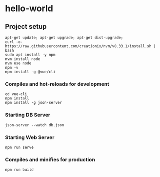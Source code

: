 # hello-world

## Project setup
```
apt-get update; apt-get upgrade; apt-get dist-upgrade;
curl -o- https://raw.githubusercontent.com/creationix/nvm/v0.33.1/install.sh | bash
sudo apt install -y npm
nvm install node
nvm use node
npm -v
npm install -g @vue/cli
```

### Compiles and hot-reloads for development
```
cd vue-cli
npm install
npm install -g json-server
```

### Starting DB Server
```
json-server --watch db.json
```

### Starting Web Server
```
npm run serve
```

### Compiles and minifies for production
```
npm run build
```
